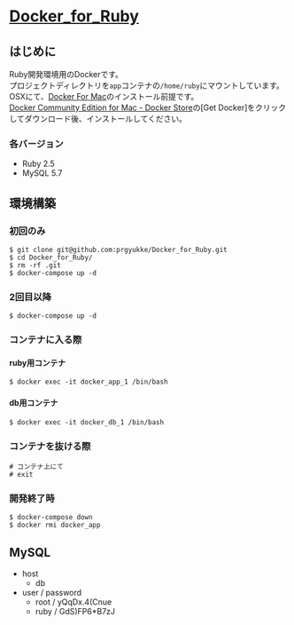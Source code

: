# [Docker_for_Ruby](https://github.com/prgyukke/Docker_for_Ruby)
## はじめに
Ruby開発環境用のDockerです。  
プロジェクトディレクトリを`app`コンテナの`/home/ruby`にマウントしています。  
OSXにて、[Docker For Mac](https://www.docker.com/docker-mac)のインストール前提です。  
[Docker Community Edition for Mac - Docker Store](https://store.docker.com/editions/community/docker-ce-desktop-mac)の[Get Docker]をクリックしてダウンロード後、インストールしてください。  

### 各バージョン
- Ruby 2.5
- MySQL 5.7


## 環境構築
### 初回のみ
```
$ git clone git@github.com:prgyukke/Docker_for_Ruby.git
$ cd Docker_for_Ruby/
$ rm -rf .git
$ docker-compose up -d
```

### 2回目以降
```
$ docker-compose up -d
```

### コンテナに入る際
#### ruby用コンテナ
```
$ docker exec -it docker_app_1 /bin/bash
```

#### db用コンテナ
```
$ docker exec -it docker_db_1 /bin/bash
```

### コンテナを抜ける際
```
# コンテナ上にて
# exit
```

### 開発終了時
```
$ docker-compose down
$ docker rmi docker_app
```

## MySQL
- host
	- db
- user / password
	- root / yQqDx.4(Cnue
	- ruby / GdS)FP6*B7zJ
